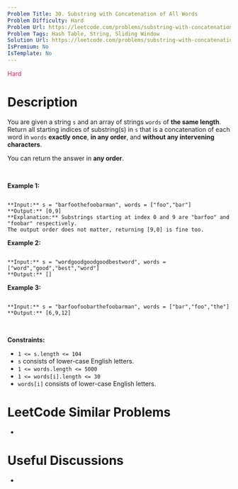 ```yaml
---
Problem Title: 30. Substring with Concatenation of All Words
Problem Difficulty: Hard
Problem Url: https://leetcode.com/problems/substring-with-concatenation-of-all-words/
Problem Tags: Hash Table, String, Sliding Window
Solution Url: https://leetcode.com/problems/substring-with-concatenation-of-all-words/solution/
IsPremium: No
IsTemplate: No
---
```


<span style="color: rgb(233, 30, 99);">Hard</span>

# Description

You are given a string `s` and an array of strings `words` of **the same length**. Return all starting indices of substring(s) in `s` that is a concatenation of each word in `words` **exactly once**, **in any order**, and **without any intervening characters**.


You can return the answer in **any order**.


 


**Example 1:**



```

**Input:** s = "barfoothefoobarman", words = ["foo","bar"]
**Output:** [0,9]
**Explanation:** Substrings starting at index 0 and 9 are "barfoo" and "foobar" respectively.
The output order does not matter, returning [9,0] is fine too.

```

**Example 2:**



```

**Input:** s = "wordgoodgoodgoodbestword", words = ["word","good","best","word"]
**Output:** []

```

**Example 3:**



```

**Input:** s = "barfoofoobarthefoobarman", words = ["bar","foo","the"]
**Output:** [6,9,12]

```

 


**Constraints:**


* `1 <= s.length <= 104`
* `s` consists of lower-case English letters.
* `1 <= words.length <= 5000`
* `1 <= words[i].length <= 30`
* `words[i]` consists of lower-case English letters.




# LeetCode Similar Problems

- []()

# Useful Discussions

- []()
